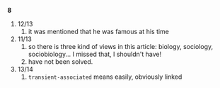 **8**
1. 12/13
	1. it was mentioned that he was famous at his time
2. 11/13
	1. so there is three kind of views in this article: biology, sociology, sociobiology... I missed that, I shouldn't have!
	2. have not been solved.
3. 13/14
	1. `transient-associated` means easily, obviously linked